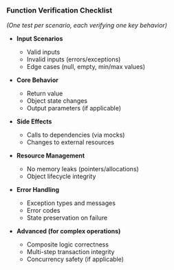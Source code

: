 ### Function Verification Checklist  
*(One test per scenario, each verifying one key behavior)*  

-  **Input Scenarios**  
   -  Valid inputs  
   -  Invalid inputs (errors/exceptions)  
   -  Edge cases (null, empty, min/max values)  

-  **Core Behavior**  
   - Return value  
   - Object state changes  
   - Output parameters (if applicable)  

-  **Side Effects**  
   -  Calls to dependencies (via mocks)  
   -  Changes to external resources  

-  **Resource Management**  
   -  No memory leaks (pointers/allocations)  
   -  Object lifecycle integrity  

-  **Error Handling**  
   - Exception types and messages  
   - Error codes  
   - State preservation on failure  

-  **Advanced (for complex operations)**  
   - Composite logic correctness  
   - Multi-step transaction integrity  
   - Concurrency safety (if applicable)  